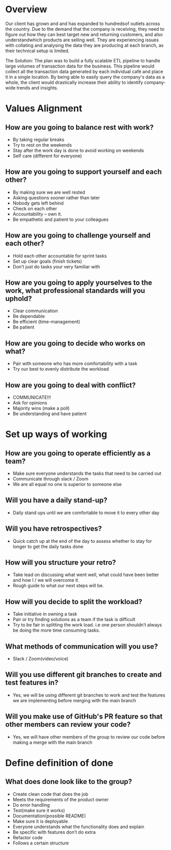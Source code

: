 # Overview
Our client has grown and and has expanded to hundredsof outlets across the country. Due to the demand that the company is receiving, they need to figure out how they can best target new and returning customers, and also understandwhich products are selling well. They are experiencing issues with collating and analysing the data they are producing at each branch, as their technical setup is limited.

The Solution: The plan was to build a fully scalable ETL pipeline to handle large volumes of transaction data for the business. This pipeline would collect all the transaction data generated by each individual café and place it in a single location. By being able to easily query the company's data as a whole, the client would drastically increase their ability to identify company-wide trends and insights.

# Values Alignment
## How are you going to balance rest with work?
-	By taking regular breaks
-	Try to rest on the weekends
-	Stay after the work day is done to avoid working on weekends
-	Self care (different for everyone)

## How are you going to support yourself and each other?
-	By making sure we are well rested
-	Asking questions sooner rather than later
-	Nobody gets left behind
-	Check on each other
-	Accountability – own it.
-	Be empathetic and patient to your colleagues

## How are you going to challenge yourself and each other?
-	Hold each other accountable for sprint tasks
-	Set up clear goals (finish tickets)
-	Don’t just do tasks your very familiar with

## How are you going to apply yourselves to the work, what professional standards will you uphold?
-	Clear communication
-	Be dependable
-	Be efficient (time-management)
-	Be patient

## How are you going to decide who works on what?
-	Pair with someone who has more comfortability with a task
-	Try our best to evenly distribute the workload

## How are you going to deal with conflict?
-	COMMUNICATE!!!
-	Ask for opinions
-	Majority wins (make a poll)
-	Be understanding and have patient

# Set up ways of working
## How are you going to operate efficiently as a team?
-	Make sure everyone understands the tasks that need to be carried out
-	Communicate through slack /  Zoom
-	We are all equal no one is superior to someone else

## Will you have a daily stand-up?
-	Daily stand ups until we are comfortable to move it to every other day

## Will you have retrospectives?
-	Quick catch up at the end of the day to assess whether to stay for longer to get the daily tasks done

## How will you structure your retro?
-	Take lead on discussing what went well, what could have been better and how I / we will overcome it.
-	Rough guide to what our next steps will be.

## How will you decide to split the workload?
-	Take initiative in owning a task
-	Pair or try finding solutions as a team if the task is difficult
-	Try to be fair in splitting the work load. i.e one person shouldn’t always be doing the more time consuming tasks.
## What methods of communication will you use?
-   Slack / Zoom(video/voice)
## Will you use different git branches to create and test features in?
-	Yes, we will be using different git branches to work and test the features we are implementing before merging with the main branch
## Will you make use of GitHub's PR feature so that other members can review your code?
-	Yes, we will have other members of the group to review our code before making a merge with the main branch

# Define definition of done
## What does done look like to the group?
-	Create clean code that does the job
-	Meets the requirements of the product owner
-	Do error handling
-	Test(make sure it works)
-	Documentation(possible README)
-	Make sure it is deployable
-	Everyone understands what the functionality does and explain
-	Be specific with features don’t do extra
-	Refactor code
-	Follows a certain structure
